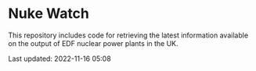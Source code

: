 # Nuke Watch

This repository includes code for retrieving the latest information available on the output of EDF nuclear power plants in the UK.

Last updated: 2022-11-16 05:08